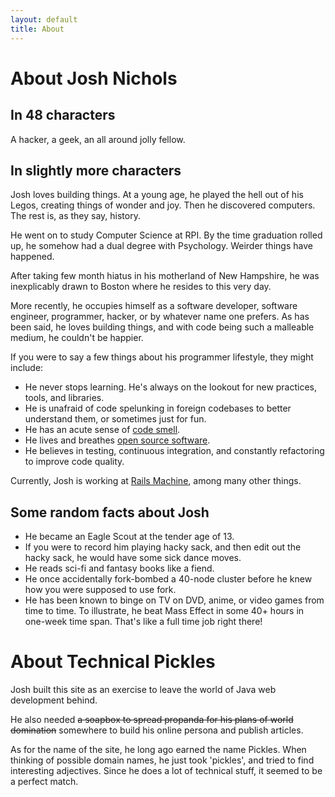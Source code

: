 ```yaml
---
layout: default
title: About
---
```


# About Josh Nichols

## In 48 characters

A hacker, a geek, an all around jolly fellow.

## In slightly more characters

Josh loves building things. At a young age, he played the hell out of his Legos, creating things of wonder and joy. Then he discovered computers. The rest is, as they say, history.

He went on to study Computer Science at RPI. By the time graduation rolled up, he somehow had a dual degree with Psychology. Weirder things have happened.

After taking few month hiatus in his motherland of New Hampshire, he was inexplicably drawn to Boston where he resides to this very day.

More recently, he occupies himself as a software developer, software engineer, programmer, hacker, or by whatever name one prefers. As has been said, he loves building things, and with code being such a malleable medium, he couldn't be happier.

If you were to say a few things about his programmer lifestyle, they might include:

 * He never stops learning. He's always on the lookout for new practices, tools, and libraries.
 * He is unafraid of code spelunking in foreign codebases to better understand them, or sometimes just for fun.
 * He has an acute sense of [code smell](http://martinfowler.com/bliki/CodeSmell.html).
 * He lives and breathes [open source software](http://github.com/technicalpickles).
 * He believes in testing, continuous integration, and constantly refactoring to improve code quality.

Currently, Josh is working at [Rails Machine](http://railsmachine.com), among many other things.

## Some random facts about Josh

 * He became an Eagle Scout at the tender age of 13.
 * If you were to record him playing hacky sack, and then edit out the hacky sack, he would have some sick dance moves.
 * He reads sci-fi and fantasy books like a fiend.
 * He once accidentally fork-bombed a 40-node cluster before he knew how you were supposed to use fork.
 * He has been known to binge on TV on DVD, anime, or video games from time to time. To illustrate, he beat Mass Effect in some 40+ hours in one-week time span. That's like a full time job right there!

# About Technical Pickles

Josh built this site as an exercise to leave the world of Java web development behind.

He also needed <del>a soapbox to spread propanda for his plans of world domination</del> somewhere to build his online persona and publish articles.

As for the name of the site, he long ago earned the name Pickles. When thinking of possible domain names, he just took 'pickles', and tried to find interesting adjectives. Since he does a lot of technical stuff, it seemed to be a perfect match.

